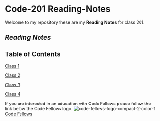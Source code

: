 # Code-201 Reading-Notes

Welcome to my repository these are my **Reading Notes** for class 201. 

## *Reading Notes* ##
## Table of Contents ##
[Class 1](https://m11gz.github.io/Reading-Notes/Class-01)

[Class 2](https://m11gz.github.io/Reading-Notes/Class-02)

[Class 3](https://m11gz.github.io/Reading-Notes/Class-03)

[Class 4](https://m11gz.github.io/Reading-Notes/Class-04)




If you are interested in an education with Code Fellows please follow the link below the Code Fellows logo. 
![code-fellows-logo-compact-2-color-1](https://user-images.githubusercontent.com/93104234/178355894-6d191018-47ee-4e4e-9927-3d0f429be295.png)
[Code Fellows](https://www.codefellows.org)
